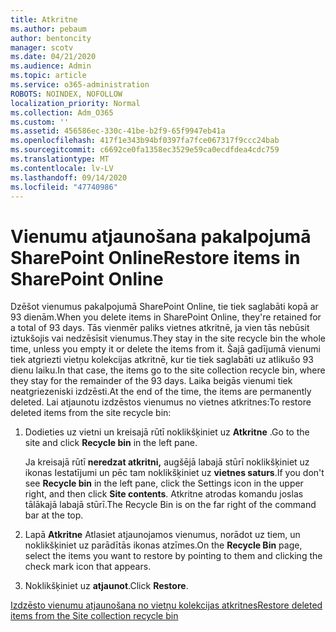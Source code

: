 ```yaml
---
title: Atkritne
ms.author: pebaum
author: bentoncity
manager: scotv
ms.date: 04/21/2020
ms.audience: Admin
ms.topic: article
ms.service: o365-administration
ROBOTS: NOINDEX, NOFOLLOW
localization_priority: Normal
ms.collection: Adm_O365
ms.custom: ''
ms.assetid: 456586ec-330c-41be-b2f9-65f9947eb41a
ms.openlocfilehash: 417f1e343b94bf0397fa7fce067317f9ccc24bab
ms.sourcegitcommit: c6692ce0fa1358ec3529e59ca0ecdfdea4cdc759
ms.translationtype: MT
ms.contentlocale: lv-LV
ms.lasthandoff: 09/14/2020
ms.locfileid: "47740986"
---
```

# <a name="restore-items-in-sharepoint-online"></a><span data-ttu-id="41934-102">Vienumu atjaunošana pakalpojumā SharePoint Online</span><span class="sxs-lookup"><span data-stu-id="41934-102">Restore items in SharePoint Online</span></span>

<span data-ttu-id="41934-103">Dzēšot vienumus pakalpojumā SharePoint Online, tie tiek saglabāti kopā ar 93 dienām.</span><span class="sxs-lookup"><span data-stu-id="41934-103">When you delete items in SharePoint Online, they're retained for a total of 93 days.</span></span> <span data-ttu-id="41934-104">Tās vienmēr paliks vietnes atkritnē, ja vien tās nebūsit iztukšojis vai nedzēsīsit vienumus.</span><span class="sxs-lookup"><span data-stu-id="41934-104">They stay in the site recycle bin the whole time, unless you empty it or delete the items from it.</span></span> <span data-ttu-id="41934-105">Šajā gadījumā vienumi tiek atgriezti vietņu kolekcijas atkritnē, kur tie tiek saglabāti uz atlikušo 93 dienu laiku.</span><span class="sxs-lookup"><span data-stu-id="41934-105">In that case, the items go to the site collection recycle bin, where they stay for the remainder of the 93 days.</span></span> <span data-ttu-id="41934-106">Laika beigās vienumi tiek neatgriezeniski izdzēsti.</span><span class="sxs-lookup"><span data-stu-id="41934-106">At the end of the time, the items are permanently deleted.</span></span> <span data-ttu-id="41934-107">Lai atjaunotu izdzēstos vienumus no vietnes atkritnes:</span><span class="sxs-lookup"><span data-stu-id="41934-107">To restore deleted items from the site recycle bin:</span></span>
  
1. <span data-ttu-id="41934-108">Dodieties uz vietni un kreisajā rūtī noklikšķiniet uz **Atkritne** .</span><span class="sxs-lookup"><span data-stu-id="41934-108">Go to the site and click **Recycle bin** in the left pane.</span></span> 
    
    <span data-ttu-id="41934-109">Ja kreisajā rūtī **neredzat atkritni,** augšējā labajā stūrī noklikšķiniet uz ikonas Iestatījumi un pēc tam noklikšķiniet uz **vietnes saturs**.</span><span class="sxs-lookup"><span data-stu-id="41934-109">If you don't see **Recycle bin** in the left pane, click the Settings icon in the upper right, and then click **Site contents**.</span></span> <span data-ttu-id="41934-110">Atkritne atrodas komandu joslas tālākajā labajā stūrī.</span><span class="sxs-lookup"><span data-stu-id="41934-110">The Recycle Bin is on the far right of the command bar at the top.</span></span>
    
2. <span data-ttu-id="41934-111">Lapā **Atkritne** Atlasiet atjaunojamos vienumus, norādot uz tiem, un noklikšķiniet uz parādītās ikonas atzīmes.</span><span class="sxs-lookup"><span data-stu-id="41934-111">On the **Recycle Bin** page, select the items you want to restore by pointing to them and clicking the check mark icon that appears.</span></span> 
    
3. <span data-ttu-id="41934-112">Noklikšķiniet uz **atjaunot**.</span><span class="sxs-lookup"><span data-stu-id="41934-112">Click **Restore**.</span></span>
    
[<span data-ttu-id="41934-113">Izdzēsto vienumu atjaunošana no vietņu kolekcijas atkritnes</span><span class="sxs-lookup"><span data-stu-id="41934-113">Restore deleted items from the Site collection recycle bin</span></span>](https://go.microsoft.com/fwlink/?linkid=866439)
  

